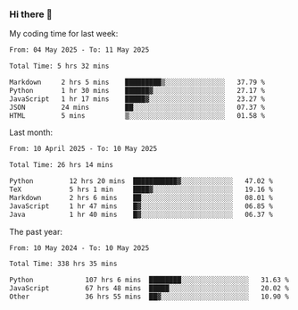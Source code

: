 ### Hi there 👋

My coding time for last week:

<!--START_SECTION:week-->

```txt
From: 04 May 2025 - To: 11 May 2025

Total Time: 5 hrs 32 mins

Markdown     2 hrs 5 mins    █████████▒░░░░░░░░░░░░░░░   37.79 %
Python       1 hr 30 mins    ██████▓░░░░░░░░░░░░░░░░░░   27.17 %
JavaScript   1 hr 17 mins    █████▓░░░░░░░░░░░░░░░░░░░   23.27 %
JSON         24 mins         ██░░░░░░░░░░░░░░░░░░░░░░░   07.37 %
HTML         5 mins          ▒░░░░░░░░░░░░░░░░░░░░░░░░   01.58 %
```

<!--END_SECTION:week-->

Last month:

<!--START_SECTION:month-->

```txt
From: 10 April 2025 - To: 10 May 2025

Total Time: 26 hrs 14 mins

Python         12 hrs 20 mins  ███████████▓░░░░░░░░░░░░░   47.02 %
TeX            5 hrs 1 min     ████▓░░░░░░░░░░░░░░░░░░░░   19.16 %
Markdown       2 hrs 6 mins    ██░░░░░░░░░░░░░░░░░░░░░░░   08.01 %
JavaScript     1 hr 47 mins    █▓░░░░░░░░░░░░░░░░░░░░░░░   06.85 %
Java           1 hr 40 mins    █▓░░░░░░░░░░░░░░░░░░░░░░░   06.37 %
```

<!--END_SECTION:month-->

The past year:

<!--START_SECTION:year-->

```txt
From: 10 May 2024 - To: 10 May 2025

Total Time: 338 hrs 35 mins

Python             107 hrs 6 mins  ████████░░░░░░░░░░░░░░░░░   31.63 %
JavaScript         67 hrs 48 mins  █████░░░░░░░░░░░░░░░░░░░░   20.02 %
Other              36 hrs 55 mins  ██▓░░░░░░░░░░░░░░░░░░░░░░   10.90 %
```

<!--END_SECTION:year-->
